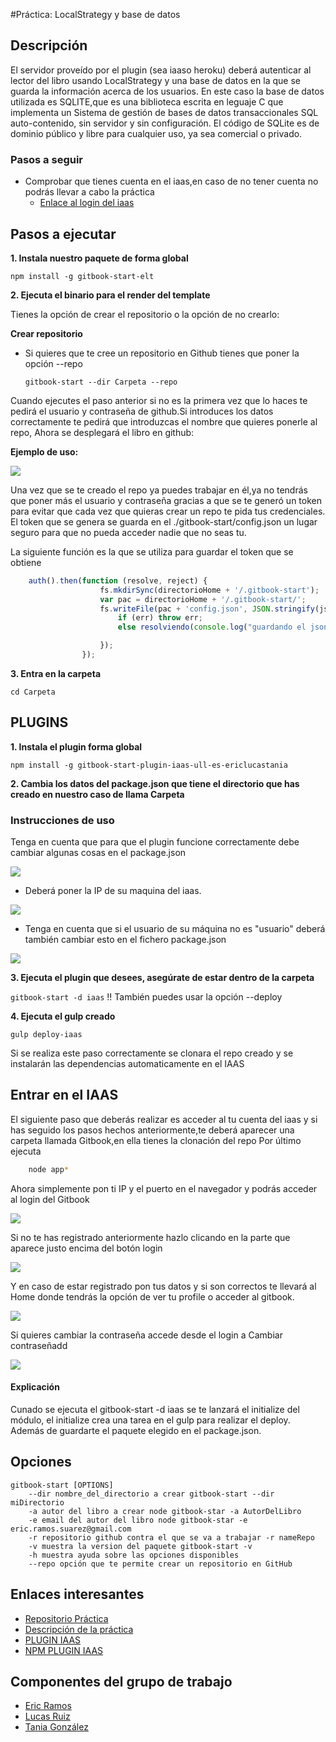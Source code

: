 #Práctica: LocalStrategy y base de datos

## Descripción

El servidor proveído por el plugin (sea iaaso heroku) deberá autenticar al lector del libro usando LocalStrategy 
y una base de datos en la que se guarda la información acerca de los usuarios.
En este caso la base de datos utilizada es SQLITE,que es una biblioteca escrita en leguaje C que implementa 
un Sistema de gestión de bases de datos transaccionales SQL auto-contenido, sin servidor y sin configuración. El código de 
SQLite es de dominio público y libre para cualquier uso, ya sea comercial o privado.

  
### Pasos a seguir

* Comprobar que tienes cuenta en el iaas,en caso de no tener cuenta no podrás llevar a cabo la práctica
  * [Enlace al login del iaas](https://iaas.ull.es/ovirt-engine/sso/login.html)




## Pasos a ejecutar 

**1. Instala nuestro paquete de forma global**

```npm install -g gitbook-start-elt```


**2. Ejecuta el binario para el render del template**
	
Tienes la opción de crear el repositorio o la opción de no crearlo:
	
	
**Crear repositorio**
* Si quieres que te cree un repositorio en Github tienes que poner la opción --repo
	
   ```gitbook-start --dir Carpeta --repo```

Cuando ejecutes el paso anterior si no es la primera vez que lo haces te pedirá el usuario y 
		contraseña de github.Si introduces los datos correctamente te pedirá que introduzcas el nombre que quieres ponerle al repo,
		Ahora se desplegará el libro en github:
				
**Ejemplo de uso:**
				
				
![](https://4.bp.blogspot.com/-tZyZ4yGuI9A/WCxV2cB2ktI/AAAAAAAAAAg/I2tzZnB7FL4Nld6OQRs2NYG-SRwa9kIuwCLcB/s1600/repo.PNG)
				
Una vez que se te creado el repo ya puedes trabajar en él,ya no tendrás que poner más el 
			usuario y contraseña gracias a que se te generó un token para evitar que cada vez que quieras 
				crear un repo te pida tus credenciales.
				El token que se genera se guarda en el ./gitbook-start/config.json un lugar seguro para que no pueda acceder nadie
				que no seas tu.	
				
La siguiente función es la que se utiliza para guardar el token que se obtiene
```javascript
    auth().then(function (resolve, reject) {
					fs.mkdirSync(directorioHome + '/.gitbook-start');
					var pac = directorioHome + '/.gitbook-start/';
					fs.writeFile(pac + 'config.json', JSON.stringify(json), function (err) {
						if (err) throw err;
						else resolviendo(console.log("guardando el json correctamente.."));

					});
				});
```




**3. Entra en la carpeta**

 ```cd Carpeta```


## PLUGINS

**1. Instala el plugin forma global**

```npm install -g gitbook-start-plugin-iaas-ull-es-ericlucastania```


**2. Cambia los datos del package.json que tiene el directorio que has creado en nuestro caso de llama Carpeta**


### Instrucciones de uso

Tenga en cuenta que para que el plugin funcione correctamente debe cambiar algunas cosas en el package.json


![](https://4.bp.blogspot.com/-Jjhh_IM9FAw/WA9EbkzsEoI/AAAAAAAAAoc/84cO_lVXgCYD6ekx1YzSV6LEjsCitH0AACLcB/s1600/iass.png)
* Deberá poner la IP de su maquina del iaas.

![](https://4.bp.blogspot.com/-qb-f3r0EpJ0/WA9IiJ-XjjI/AAAAAAAAAoo/aDSCiupjFeIOQ3WumKTtT5FIKK9FtxU1wCLcB/s1600/ip.png)

* Tenga en cuenta que si el usuario de su máquina no es "usuario" deberá también cambiar esto en el fichero package.json

![](https://4.bp.blogspot.com/-Ls3DTGAHQ7E/WA9IjVnGOqI/AAAAAAAAAow/BANS15EoXqYuVwIChWcSqZvqlkcLxtMRQCLcB/s1600/usuario.png)



**3. Ejecuta el plugin que desees, asegúrate de estar dentro de la carpeta**


```gitbook-start -d iaas``` !! También puedes usar la opción --deploy


**4. Ejecuta el gulp creado**

```gulp deploy-iaas```

Si se realiza este paso correctamente se clonara el repo creado y se instalarán las dependencias
automaticamente en el IAAS

## Entrar en el IAAS

El siguiente paso que deberás realizar es acceder al tu cuenta del iaas y si has seguido los pasos 
hechos anteriormente,te deberá aparecer una carpeta llamada Gitbook,en ella tienes la clonación del repo
Por último ejecuta 
```bash 
	node app*
```
Ahora simplemente pon ti IP y el puerto en el navegador y podrás acceder al login del Gitbook

![](https://1.bp.blogspot.com/-lLq-_MEkYsM/WEBhC2Ar5AI/AAAAAAAAAqA/ImB9cNyxNycQU5ToUgsVst5d_2bPwI7-QCLcB/s1600/Captura%2Bde%2Bpantalla%2Bde%2B2016-12-01%2B17%253A41%253A41.png)

Si no te has registrado anteriormente hazlo clicando en la parte que aparece justo encima del botón 
login

![](https://3.bp.blogspot.com/-JmjU0UCdEBA/WEBjJCGzzyI/AAAAAAAAAqM/SScW0jFBE6I-sBMLBpignzKteeNwjtWGACLcB/s1600/Captura%2Bde%2Bpantalla%2Bde%2B2016-12-01%2B17%253A49%253A30.png)

Y en caso de estar registrado pon tus datos y si son correctos te llevará al Home donde tendrás la opción de ver tu profile o acceder al gitbook.

![](https://3.bp.blogspot.com/-4Iuks1R4bhM/WEBkIgVxYsI/AAAAAAAAAqU/ZIyHRgBYN88ErbjAAqQFYVPVBLIUhzpvQCLcB/s1600/Captura%2Bde%2Bpantalla%2Bde%2B2016-12-01%2B17%253A55%253A29.png)


Si quieres cambiar la contraseña accede desde el login a Cambiar contraseñadd

![](https://1.bp.blogspot.com/-ohMGl5Zljso/WEBjbDRTqKI/AAAAAAAAAqQ/6n57bpjVoCAdwH6PrKdfPE1dFTl6c7NqgCLcB/s1600/Captura%2Bde%2Bpantalla%2Bde%2B2016-12-01%2B17%253A52%253A32.png)


#### Explicación

Cunado se ejecuta el gitbook-start -d iaas se te lanzará el initialize del módulo,
el initialize crea una tarea en el gulp para realizar el deploy. Además de guardarte el paquete
elegido en el package.json.

## Opciones

    gitbook-start [OPTIONS]
        --dir nombre_del_directorio a crear gitbook-start --dir miDirectorio
        -a autor del libro a crear node gitbook-star -a AutorDelLibro
        -e email del autor del libro node gitbook-star -e eric.ramos.suarez@gmail.com
        -r repositorio github contra el que se va a trabajar -r nameRepo
        -v muestra la version del paquete gitbook-start -v
        -h muestra ayuda sobre las opciones disponibles
        --repo opción que te permite crear un repositorio en GitHub





## Enlaces interesantes

* [Repositorio Práctica](https://github.com/ULL-ESIT-SYTW-1617/gitbook-start-plugin-iaas-ull-es-ericlucastania) 
* [Descripción de la práctica]()
* [PLUGIN IAAS](https://github.com/ULL-ESIT-SYTW-1617/gitbook-start-iaas-ull-es-ericlucastania)
* [NPM PLUGIN IAAS](https://www.npmjs.com/package/gitbook-start-plugin-iaas-ull-es-ericlucastania)

## Componentes del grupo de trabajo
* [Eric Ramos](https://github.com/alu0100786330)
* [Lucas Ruiz](https://github.com/alu0100785265)
* [Tania González](https://github.com/tania77)


